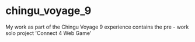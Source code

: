 # chingu_voyage_9
My work as part of the Chingu Voyage 9 experience
contains the pre - work solo project 'Connect 4 Web Game'

